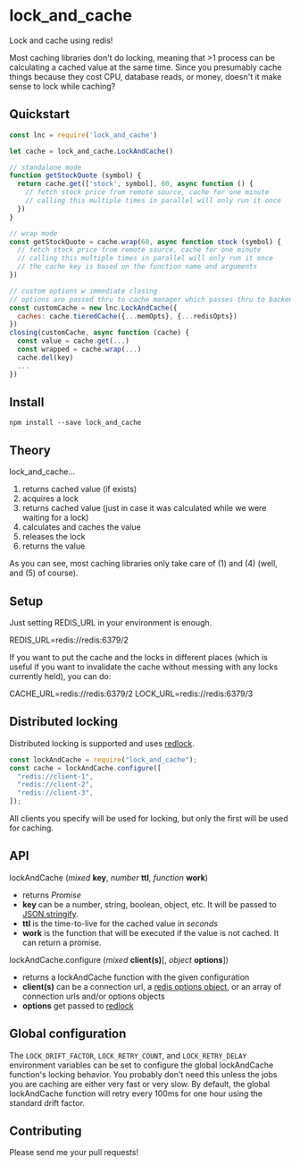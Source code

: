 # lock_and_cache

Lock and cache using redis!

Most caching libraries don't do locking, meaning that >1 process can be calculating a cached value at the same time. Since you presumably cache things because they cost CPU, database reads, or money, doesn't it make sense to lock while caching?

## Quickstart

```js
const lnc = require('lock_and_cache')

let cache = lock_and_cache.LockAndCache()

// standalone mode
function getStockQuote (symbol) {
  return cache.get(['stock', symbol], 60, async function () {
    // fetch stock price from remote source, cache for one minute
    // calling this multiple times in parallel will only run it once
  })
}

// wrap mode
const getStockQuote = cache.wrap(60, async function stock (symbol) {
  // fetch stock price from remote source, cache for one minute
  // calling this multiple times in parallel will only run it once
  // the cache key is based on the function name and arguments
})

// custom options w immediate closing
// options are passed thru to cache manager which passes thru to backends
const customCache = new lnc.LockAndCache({
  caches: cache.tieredCache({...memOpts}, {...redisOpts})
})
closing(customCache, async function (cache) {
  const value = cache.get(...)
  const wrapped = cache.wrap(...)
  cache.del(key)
  ...
})
```

## Install

```console
npm install --save lock_and_cache
```

## Theory

lock_and_cache...

1. returns cached value (if exists)
2. acquires a lock
3. returns cached value (just in case it was calculated while we were waiting for a lock)
4. calculates and caches the value
5. releases the lock
6. returns the value

As you can see, most caching libraries only take care of (1) and (4) (well, and (5) of course).

## Setup

Just setting REDIS_URL in your environment is enough.

REDIS_URL=redis://redis:6379/2

If you want to put the cache and the locks in different places (which is useful if you want to invalidate the cache without messing with any locks currently held), you can do:

CACHE_URL=redis://redis:6379/2
LOCK_URL=redis://redis:6379/3

## Distributed locking

Distributed locking is supported and uses [redlock](https://www.npmjs.com/package/redlock).

```js
const lockAndCache = require("lock_and_cache");
const cache = lockAndCache.configure([
  "redis://client-1",
  "redis://client-2",
  "redis://client-3",
]);
```

All clients you specify will be used for locking, but only the first will be
used for caching.

## API

lockAndCache (_mixed_ **key**, _number_ **ttl**, _function_ **work**)

- returns _Promise_
- **key** can be a number, string, boolean, object, etc. It will be passed to
  [JSON.stringify](https://developer.mozilla.org/en-US/docs/Web/JavaScript/Reference/Global_Objects/JSON/stringify).
- **ttl** is the time-to-live for the cached value in _seconds_
- **work** is the function that will be executed if the value is not cached. It
  can return a promise.

lockAndCache.configure (_mixed_ **client(s)**[, *object* **options**])

- returns a lockAndCache function with the given configuration
- **client(s)** can be a connection url, a [redis options object](https://www.npmjs.com/package/redis#options-object-properties),
  or an array of connection urls and/or options objects
- **options** get passed to [redlock](https://www.npmjs.com/package/redlock#configuration)

## Global configuration

The `LOCK_DRIFT_FACTOR`, `LOCK_RETRY_COUNT`, and `LOCK_RETRY_DELAY` environment
variables can be set to configure the global lockAndCache function's locking
behavior. You probably don't need this unless the jobs you are caching are
either very fast or very slow. By default, the global lockAndCache function
will retry every 100ms for one hour using the standard drift factor.

## Contributing

Please send me your pull requests!
